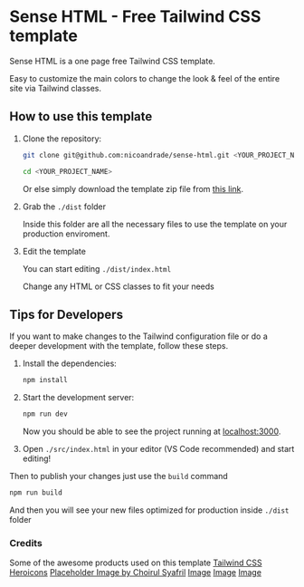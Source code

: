 # Sense HTML - Free Tailwind CSS template

Sense HTML is a one page free Tailwind CSS template.

Easy to customize the main colors to change the look & feel of the entire site via Tailwind classes.

## How to use this template

1. Clone the repository:

    ```bash
    git clone git@github.com:nicoandrade/sense-html.git <YOUR_PROJECT_NAME>

    cd <YOUR_PROJECT_NAME>
    ```

    Or else simply download the template zip file from [this link](https://github.com/nicoandrade/sense-html).

2. Grab the `./dist` folder

    Inside this folder are all the necessary files to use the template on your production enviroment.

3. Edit the template

    You can start editing `./dist/index.html`

    Change any HTML or CSS classes to fit your needs

## Tips for Developers

If you want to make changes to the Tailwind configuration file or do a deeper development with the template, follow these steps.

1. Install the dependencies:

    ```bash
    npm install
    ```

2. Start the development server:

    ```bash
    npm run dev
    ```

    Now you should be able to see the project running at [localhost:3000](http://localhost:3000).

3. Open `./src/index.html` in your editor (VS Code recommended) and start editing!

Then to publish your changes just use the `build` command

```bash
npm run build
```

And then you will see your new files optimized for production inside `./dist` folder

### Credits

Some of the awesome products used on this template
[Tailwind CSS](https://tailwindcss.com/)
[Heroicons](https://heroicons.com/)
[Placeholder Image by Choirul Syafril](https://dribbble.com/shots/14396043-Dashboard-Cloud-Storage)
[Image](https://unsplash.com/photos/jTSf1xnsoCs)
[Image](https://unsplash.com/photos/iFgRcqHznqg)
[Image](https://unsplash.com/photos/mEZ3PoFGs_k)
